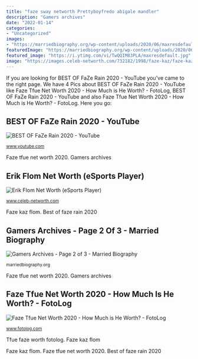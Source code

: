 ```yaml
---
title: "faze sway networth Prettyboyfredo abigale mandler"
description: "Gamers archives"
date: "2022-01-14"
categories:
- "Uncategorized"
images:
- "https://marriedbiography.org/wp-content/uploads/2020/06/maxresdefault-67-770x515.jpg"
featuredImage: "https://marriedbiography.org/wp-content/uploads/2020/06/maxresdefault-67-770x515.jpg"
featured_image: "https://i.ytimg.com/vi/TwQQIM83PLA/maxresdefault.jpg"
image: "https://images.celeb-networth.com/732182/1998/faze-kaz/faze-kaz-image.jpg"
---
```


If you are looking for BEST OF FaZe Rain 2020 - YouTube you've came to the right page. We have 4 Pics about BEST OF FaZe Rain 2020 - YouTube like Faze Tfue Net Worth 2020 - How Much is He Worth? - FotoLog, BEST OF FaZe Rain 2020 - YouTube and also Faze Tfue Net Worth 2020 - How Much is He Worth? - FotoLog. Here you go:

## BEST OF FaZe Rain 2020 - YouTube

![BEST OF FaZe Rain 2020 - YouTube](https://i.ytimg.com/vi/TwQQIM83PLA/maxresdefault.jpg "Faze kaz flom")

<small>www.youtube.com</small>

Faze tfue net worth 2020. Gamers archives

## Erik Flom Net Worth (eSports Player)

![Erik Flom Net Worth (eSports Player)](https://images.celeb-networth.com/732182/1998/faze-kaz/faze-kaz-image.jpg "Erik flom net worth (esports player)")

<small>www.celeb-networth.com</small>

Faze kaz flom. Best of faze rain 2020

## Gamers Archives - Page 2 Of 3 - Married Biography

![Gamers Archives - Page 2 of 3 - Married Biography](https://marriedbiography.org/wp-content/uploads/2020/06/maxresdefault-67-770x515.jpg "Best of faze rain 2020")

<small>marriedbiography.org</small>

Faze tfue net worth 2020. Gamers archives

## Faze Tfue Net Worth 2020 - How Much Is He Worth? - FotoLog

![Faze Tfue Net Worth 2020 - How Much is He Worth? - FotoLog](https://www.fotolog.com/wp-content/uploads/2020/01/Faze-Tfue-6.jpg "Prettyboyfredo abigale mandler")

<small>www.fotolog.com</small>

Tfue faze worth fotolog. Faze kaz flom

Faze kaz flom. Faze tfue net worth 2020. Best of faze rain 2020
